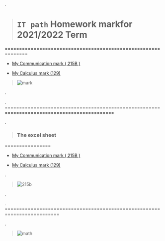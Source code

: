 .


> # `IT path` Homework markfor  2021/2022 Term


==============================================================



- [My Communication mark  ( 215B ) ](https://github.com/nancyalaswad90/My-Homework-mark-for-2021-2022-Term/blob/main/Nancy%20Al%20Aswad%20-TMA%20-%20215B.pdf)

- [My Calculus mark (129)](https://github.com/nancyalaswad90/My-Homework-mark-for-2021-2022-Term/blob/main/Nancy%20Al%20Aswad%20-%20MST129%20TMA.pdf)


> ![mark](https://user-images.githubusercontent.com/36210723/146539698-6412a47c-abb7-4484-8b27-4ed47d870709.png)


.

. ============================================================================================

.

> ### The excel sheet 
> 

================

- [My Communication mark  ( 215B ) ](https://github.com/nancyalaswad90/My-Homework-mark-for-2021-2022-Term/blob/main/%5B2180385%5D%20Nancy%20Al-%20Aswed.xlsx)

- [My Calculus mark (129) ](https://github.com/nancyalaswad90/My-Homework-mark-for-2021-2022-Term/blob/main/MT129-TMA-2180385%20(4).xlsx)


.


> ![215b](https://user-images.githubusercontent.com/36210723/146160928-f978f210-c7d0-4956-b339-5dfcb67ef91f.png)

.

. =========================================================================

.


> ![math](https://user-images.githubusercontent.com/36210723/146540305-999ded98-48ce-41ed-9bbd-91796da5e586.png)
